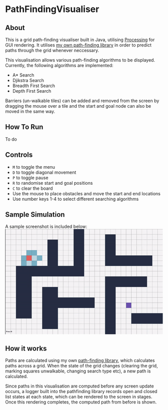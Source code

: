 # PathFindingVisualiser

## About
This is a grid path-finding visualiser built in Java, utilising [Processing](https://github.com/processing/processing) for GUI rendering.
It utilises [my own path-finding library](https://github.com/danielbatchford/PathFindingVisualiser) in order to 
predict paths through the grid whenever neccessary. 

This visualisation allows various path-finding algorithms to be displayed. Currently, the following algorithms
are implemented:
- A* Search
- Djikstra Search
- Breadth First Search
- Depth First Search

Barriers (un-walkable tiles) can be added and removed from the screen by dragging the mouse over a tile
and the start and goal node can also be moved in the same way.
## How To Run
To do
## Controls
  - `M` to toggle the menu
  - `D` to toggle diagonal movement
  - `P` to toggle pause
  - `R` to randomise start and goal positions
  - `C` to clear the board
  - Use the mouse to place obstacles and move the start and end locations 
  - Use number keys 1-4 to select different searching algorithms
              
## Sample Simulation
A sample screenshot is included below:
![alt text](https://github.com/danielbatchford/PathFindingVisualiser/blob/master/sample.gif)


## How it works
Paths are calculated using my own [path-finding library](https://github.com/danielbatchford/PathFindingVisualiser), which calculates paths across a grid.
When the state of the grid changes (clearing the grid, marking squares unwalkable, changing search type etc), a new path is calculated.

Since paths in this visualisation are computed before any screen update occurs, a logger built into the pathfinding library
records open and closed list states at each state, which can be rendered to the screen in stages. Once this rendering completes,
the computed path from before is shown.
